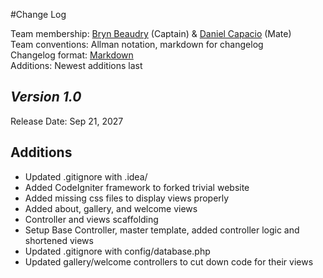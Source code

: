 #Change Log

Team membership:  [Bryn Beaudry](https://github.com/brynbeaudry) (Captain) & [Daniel Capacio](https://github.com/danielcapacio) (Mate)  
Team conventions: Allman notation, markdown for changelog  
Changelog format: [Markdown](https://github.com/adam-p/markdown-here/wiki/Markdown-Cheatsheet)  
Additions: Newest additions last

## *Version 1.0*

Release Date: Sep 21, 2027

## Additions

* Updated .gitignore with .idea/
* Added CodeIgniter framework to forked trivial website
* Added missing css files to display views properly
* Added about, gallery, and welcome views
* Controller and views scaffolding
* Setup Base Controller, master template, added controller logic and shortened views
* Updated .gitignore with config/database.php
* Updated gallery/welcome controllers to cut down code for their views

